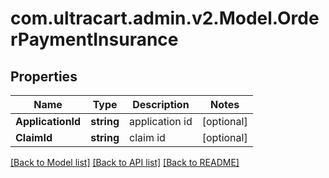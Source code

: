 # com.ultracart.admin.v2.Model.OrderPaymentInsurance
## Properties

Name | Type | Description | Notes
------------ | ------------- | ------------- | -------------
**ApplicationId** | **string** | application id | [optional] 
**ClaimId** | **string** | claim id | [optional] 


[[Back to Model list]](../README.md#documentation-for-models) [[Back to API list]](../README.md#documentation-for-api-endpoints) [[Back to README]](../README.md)

